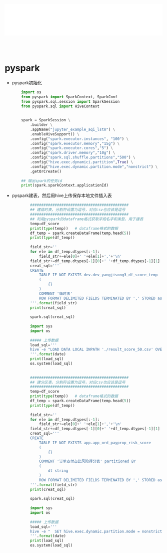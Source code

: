 
<iframe id='head' align="center" width="100%" height="100" src="python_show.html"  frameborder="no" border="0" marginwidth="0" marginheight="px" scrolling="no" ></iframe>

<style>
    .iframe{margin:0 auto;}
</style>
<script src="https://code.jquery.com/jquery-3.1.1.min.js"></script>
<script>
    var oDiv = document.getElementById('head');
    oDiv.style.position = 'fixed'; oDiv.style.top = '0px'; oDiv.style.left = '0px'; oDiv.style.backgroundColor = 'rgba(255,255,255,0)';
    document.querySelector("body > div > h1 > a").innerHTML=''
    document.title="python/pyspark";

</script>

<br><br>
<!-- ___________________________________________ -->
<!-- ___________________________________________ -->

# pyspark


* pyspark初始化
    ```python
        import os
        from pyspark import SparkContext, SparkConf
        from pyspark.sql.session import SparkSession
        from pyspark.sql import HiveContext
        
        
        spark = SparkSession \
            .builder \
            .appName("jupyter_example_aqi_lstm") \
            .enableHiveSupport() \
            .config("spark.executor.instances", "100") \
            .config("spark.executor.memory","15g") \
            .config("spark.executor.cores","5") \
            .config("spark.driver.memory","10g") \
            .config("spark.sql.shuffle.partitions","500") \
            .config("hive.exec.dynamici.partition",True) \
            .config("hive.exec.dynamic.partition.mode","nonstrict") \
            .getOrCreate()
        
        ## 输出spark的任务id
        print(spark.sparkContext.applicationId)

    ```



* pyspark建表，然后用hive上传保存本地文件插入表
    ```python
            ############################################
            ## 建临时表，分割符设置为逗号，对应csv也应该是逗号
            ############################################
            ## 利用pyspark的dataframe格式获取字段名字和类型，用于建表
            temp=df_score
            print(type(temp))   # dataframe格式的数据
            df_temp = spark.createDataFrame(temp.head(5))
            print(type(df_temp))
            
            field_str=''
            for ele in df_temp.dtypes[:-1]:
                field_str+=ele[0]+' '+ele[1]+','+'\n'
            field_str+=df_temp.dtypes[-1][0]+' '+df_temp.dtypes[-1][1]
            creat_sql='''
            CREATE
                TABLE IF NOT EXISTS dev.dev_yangjisong3_df_score_temp
                (
                    {}
                )
                COMMENT '临时表'
                ROW FORMAT DELIMITED FIELDS TERMINATED BY ',' STORED as textfile
            '''.format(field_str)
            print(creat_sql) 
            
            spark.sql(creat_sql)
            
            import sys
            import os
            
            ##### 上传数据
            load_sql='''
            hive -e "LOAD DATA LOCAL INPATH './result_score_50.csv' OVERWRITE INTO TABLE dev.dev_yangjisong3_df_score_temp"
            '''.format(date)
            print(load_sql)
            os.system(load_sql)
            
            
            ############################################
            ## 建分区表，分割符设置为逗号，对应csv也应该是逗号
            ############################################
            temp=df_score
            print(type(temp))   # dataframe格式的数据
            df_temp = spark.createDataFrame(temp.head(5))
            print(type(df_temp))
            
            field_str=''
            for ele in df_temp.dtypes[:-1]:
                field_str+=ele[0]+' '+ele[1]+','+'\n'
            field_str+=df_temp.dtypes[-1][0]+' '+df_temp.dtypes[-1][1]
            creat_sql='''
            CREATE
                TABLE IF NOT EXISTS app.app_ord_payprop_risk_score
                (
                    {}
                )
                COMMENT '订单支付占比风险得分表' partitioned BY
                (
                    dt string
                )
                ROW FORMAT DELIMITED FIELDS TERMINATED BY ',' STORED as textfile
            '''.format(field_str)
            print(creat_sql) 
            
            spark.sql(creat_sql)
            
            import sys
            import os
            
            ##### 上传数据
            load_sql='''
            hive -e "  SET hive.exec.dynamic.partition.mode = nonstrict; SET hive.exec.dynamic.partition = true; LOAD DATA LOCAL INPATH './result_score_50.csv' OVERWRITE INTO TABLE app.app_ord_payprop_risk_score PARTITION (dt='{}')"
            '''.format(date)
            print(load_sql)
            os.system(load_sql)
    ```